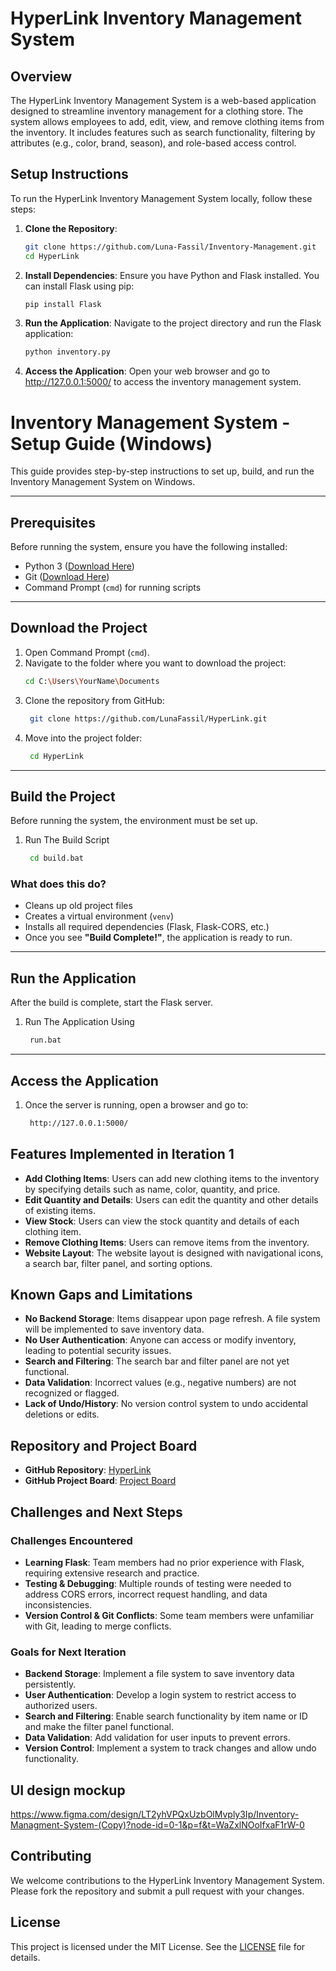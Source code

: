 # HyperLink Inventory Management System

## Overview
The HyperLink Inventory Management System is a web-based application designed to streamline inventory management for a clothing store. The system allows employees to add, edit, view, and remove clothing items from the inventory. It includes features such as search functionality, filtering by attributes (e.g., color, brand, season), and role-based access control.

## Setup Instructions
To run the HyperLink Inventory Management System locally, follow these steps:

1. **Clone the Repository**:
   ```bash
   git clone https://github.com/Luna-Fassil/Inventory-Management.git
   cd HyperLink
2. **Install Dependencies**:
   Ensure you have Python and Flask installed. You can install Flask using pip:
   ```bash
   pip install Flask
3. **Run the Application**:
   Navigate to the project directory and run the Flask application:
   ```bash
   python inventory.py
4. **Access the Application**:
Open your web browser and go to http://127.0.0.1:5000/ to access the inventory management system.

# Inventory Management System - Setup Guide (Windows)

This guide provides step-by-step instructions to set up, build, and run the Inventory Management System on Windows.

---

## Prerequisites
Before running the system, ensure you have the following installed:
- Python 3 ([Download Here](https://www.python.org/downloads/))
- Git ([Download Here](https://git-scm.com/))
- Command Prompt (`cmd`) for running scripts
---

## Download the Project
1. Open Command Prompt (`cmd`).
2. Navigate to the folder where you want to download the project:
   ```sh
   cd C:\Users\YourName\Documents
3. Clone the repository from GitHub:
   ```sh
    git clone https://github.com/LunaFassil/HyperLink.git
4. Move into the project folder:
   ```sh
    cd HyperLink
---

## Build the Project
Before running the system, the environment must be set up.
1. Run The Build Script 
   ```sh
    cd build.bat
 ### What does this do?
- Cleans up old project files
- Creates a virtual environment (`venv`)
- Installs all required dependencies (Flask, Flask-CORS, etc.)
- Once you see **"Build Complete!"**, the application is ready to run.
---

## Run the Application
After the build is complete, start the Flask server.
1. Run The Application Using 
   ```sh
    run.bat
---

## Access the Application
1. Once the server is running, open a browser and go to:
   ```sh
    http://127.0.0.1:5000/

## Features Implemented in Iteration 1
- **Add Clothing Items**: Users can add new clothing items to the inventory by specifying details such as name, color, quantity, and price.
- **Edit Quantity and Details**: Users can edit the quantity and other details of existing items.
- **View Stock**: Users can view the stock quantity and details of each clothing item.
- **Remove Clothing Items**: Users can remove items from the inventory.
- **Website Layout**: The website layout is designed with navigational icons, a search bar, filter panel, and sorting options.

## Known Gaps and Limitations
- **No Backend Storage**: Items disappear upon page refresh. A file system will be implemented to save inventory data.
- **No User Authentication**: Anyone can access or modify inventory, leading to potential security issues.
- **Search and Filtering**: The search bar and filter panel are not yet functional.
- **Data Validation**: Incorrect values (e.g., negative numbers) are not recognized or flagged.
- **Lack of Undo/History**: No version control system to undo accidental deletions or edits.

## Repository and Project Board
- **GitHub Repository**: [HyperLink](https://github.com/Luna-Fassil/Inventory-Management.git)
- **GitHub Project Board**: [Project Board](https://github.com/users/LunaFassil/projects/2)

## Challenges and Next Steps
### Challenges Encountered
- **Learning Flask**: Team members had no prior experience with Flask, requiring extensive research and practice.
- **Testing & Debugging**: Multiple rounds of testing were needed to address CORS errors, incorrect request handling, and data inconsistencies.
- **Version Control & Git Conflicts**: Some team members were unfamiliar with Git, leading to merge conflicts.

### Goals for Next Iteration
- **Backend Storage**: Implement a file system to save inventory data persistently.
- **User Authentication**: Develop a login system to restrict access to authorized users.
- **Search and Filtering**: Enable search functionality by item name or ID and make the filter panel functional.
- **Data Validation**: Add validation for user inputs to prevent errors.
- **Version Control**: Implement a system to track changes and allow undo functionality.


## UI design mockup
https://www.figma.com/design/LT2yhVPQxUzbOlMvply3Ip/Inventory-Managment-System-(Copy)?node-id=0-1&p=f&t=WaZxlNOoIfxaF1rW-0

## Contributing
We welcome contributions to the HyperLink Inventory Management System. Please fork the repository and submit a pull request with your changes.

## License
This project is licensed under the MIT License. See the [LICENSE](LICENSE) file for details.

